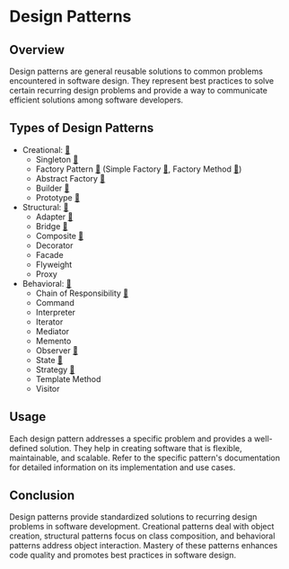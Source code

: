 # Design Patterns

## Overview

Design patterns are general reusable solutions to common problems encountered in software design. They represent best
practices to solve certain recurring design problems and provide a way to communicate efficient solutions among software
developers.

## Types of Design Patterns

- Creational: [🔗](./src/creational)
    - Singleton [🔗](./src/creational/singleton)
    - Factory Pattern [🔗](./src/creational/factory) (Simple Factory [🔗](./src/creational/factory/simplefactory), Factory Method [🔗](./src/creational/factory/factorymethod))
    - Abstract Factory [🔗](./src/creational/abstractfactory)
    - Builder  [🔗](./src/creational/builder)
    - Prototype  [🔗](./src/creational/prototype)
- Structural:  [🔗](./src/structural)
    - Adapter  [🔗](./src/structural/adapter)
    - Bridge [🔗](./src/structural/bridge)
    - Composite [🔗](./src/structural/composite)
    - Decorator
    - Facade
    - Flyweight
    - Proxy
- Behavioral: [🔗](./src/behavioral)
    - Chain of Responsibility [🔗](./src/behavioral/chainofresponsibility)
    - Command
    - Interpreter
    - Iterator
    - Mediator
    - Memento
    - Observer [🔗](./src/behavioral/observer)
    - State [🔗](./src/behavioral/state)
    - Strategy [🔗](./src/behavioral/strategy)
    - Template Method
    - Visitor

## Usage

Each design pattern addresses a specific problem and provides a well-defined solution. They help in creating software
that is flexible, maintainable, and scalable.
Refer to the specific pattern's documentation for detailed information on its implementation and use cases.

## Conclusion

Design patterns provide standardized solutions to recurring design problems in software development. Creational patterns
deal with object creation, structural patterns focus on class composition, and behavioral patterns address object
interaction. Mastery of these patterns enhances code quality and promotes best practices in software design.